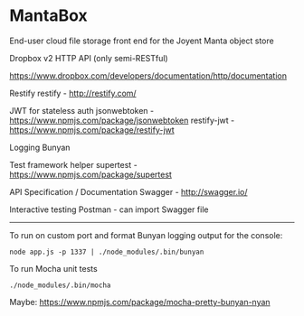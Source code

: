 # MantaBox

End-user cloud file storage front end for the Joyent Manta object store

Dropbox v2 HTTP API (only semi-RESTful)

https://www.dropbox.com/developers/documentation/http/documentation

Restify 
  restify - http://restify.com/

JWT for stateless auth
  jsonwebtoken - https://www.npmjs.com/package/jsonwebtoken
  restify-jwt - https://www.npmjs.com/package/restify-jwt

Logging
  Bunyan

Test framework helper
  supertest - https://www.npmjs.com/package/supertest

API Specification / Documentation
  Swagger - http://swagger.io/

Interactive testing
  Postman - can import Swagger file

----

To run on custom port and format Bunyan logging output for the console:

    node app.js -p 1337 | ./node_modules/.bin/bunyan 

To run Mocha unit tests

    ./node_modules/.bin/mocha

Maybe: https://www.npmjs.com/package/mocha-pretty-bunyan-nyan